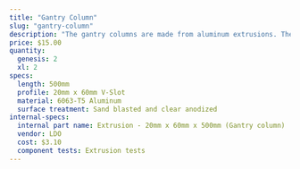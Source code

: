 ```yaml
---
title: "Gantry Column"
slug: "gantry-column"
description: "The gantry columns are made from aluminum extrusions. They can be scaled to be taller or shorter to satisfy your needs. The two large spaces inside the columns are used to conceal and protect the GT2 timing belts that run along the tracks and up to the gantry pulleys."
price: $15.00
quantity:
  genesis: 2
  xl: 2
specs:
  length: 500mm
  profile: 20mm x 60mm V-Slot
  material: 6063-T5 Aluminum
  surface treatment: Sand blasted and clear anodized
internal-specs:
  internal part name: Extrusion - 20mm x 60mm x 500mm (Gantry column)
  vendor: LDO
  cost: $3.10
  component tests: Extrusion tests
---
```

